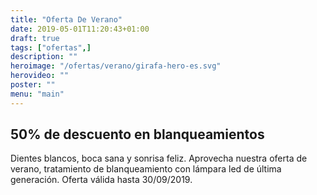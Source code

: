 ```yaml
---
title: "Oferta De Verano"
date: 2019-05-01T11:20:43+01:00
draft: true
tags: ["ofertas",]
description: ""
heroimage: "/ofertas/verano/girafa-hero-es.svg"
herovideo: ""
poster: ""
menu: "main"
---
```


## 50% de descuento en blanqueamientos

Dientes blancos, boca sana y sonrisa feliz. Aprovecha nuestra oferta de verano, tratamiento de blanqueamiento con lámpara led de última generación. Oferta válida hasta 30/09/2019.